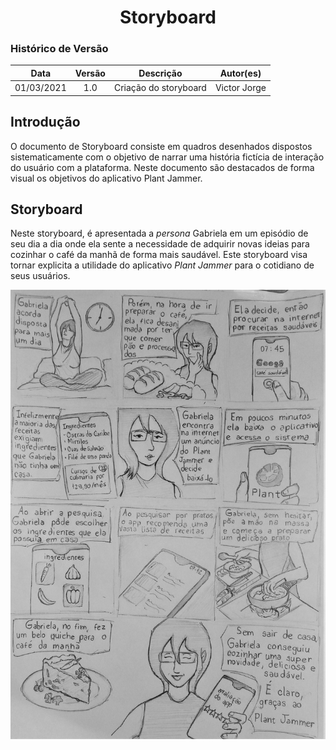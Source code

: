 # <center> Storyboard

### Histórico de Versão
|    Data    | Versão | Descrição             | Autor(es)       |
| :--------: | :----: | :-------------------: | :-------------: |
| 01/03/2021 |  1.0   | Criação do storyboard |   Victor Jorge  |

## Introdução

O documento de Storyboard consiste em quadros desenhados dispostos sistematicamente com o objetivo de narrar uma história fictícia de interação do usuário com a plataforma. Neste documento são destacados de forma visual os objetivos do aplicativo Plant Jammer.

## Storyboard

Neste storyboard, é apresentada a _persona_ Gabriela em um episódio de seu dia a dia onde ela sente a necessidade de adquirir novas ideias para cozinhar o café da manhã de forma mais saudável. Este storyboard visa tornar explicita a utilidade do aplicativo _Plant Jammer_ para o cotidiano de seus usuários.

![StoryBoard](../../assets/images/storyboard.jpg)